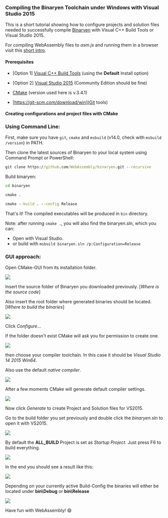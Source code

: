 ### Compiling the Binaryen Toolchain under Windows with Visual Studio 2015

This is a short tutorial showing how to configure projects and solution files needed to successfully compile <a href="https://github.com/WebAssembly/binaryen">Binaryen</a> with Visual C++ Build Tools or Visual Studio 2015.

For compiling WebAssembly files to *asm.js* and running them in a browser visit this <a href="https://github.com/brakmic/brakmic/blob/master/webassembly/TUTORIAL.md">short intro</a>.

#### Prerequisites

* [Option 1] [Visual C++ Build Tools](http://go.microsoft.com/fwlink/?LinkId=691126) (using the **Default** Install option)

* [Option 2] [Visual Studio 2015](https://www.visualstudio.com/en-US/downloads/download-visual-studio-vs.aspx) (Community Edition should be fine)

* [CMake](https://cmake.org/) (version used here is v.3.4.1)

* [https://git-scm.com/download/win](Git tools)

#### Creating configurations and project files with CMake

### Using Command Line:

First, make sure you have `git`, `cmake` and `msbuild` (v14.0, check with `msbuild /version`) in PATH.

Then clone the latest sources of Binaryen to your local system using Command Prompt or PowerShell:

```cmd
git clone https://github.com/WebAssembly/binaryen.git --recursive
```

Build binaryen:

```cmd
cd binaryen

cmake .

cmake --build . --config Release
```

That's it! The compiled executables will be produced in `bin` directory.

Note: after running `cmake .`, you will also find the binaryen.sln, which you can:

* Open with Visual Studio.
* or build with `msbuild binaryen.sln /p:Configuration=Release`

### GUI approach:

Open CMake-GUI from its installation folder.

<img src="http://fs5.directupload.net/images/160315/eqlyadws.png"/>

Insert the source folder of Binaryen you downloaded previously. [*Where is the source code*]

Also insert the root folder where generated binaries should be located. [*Where to build the binaries*]

<img src="http://fs5.directupload.net/images/160315/mhkgudz7.png"/>

Click *Configure*...

If the folder doesn't exist CMake will ask you for permission to create one.

<img src="http://fs5.directupload.net/images/160315/pkxl66re.png"/>

then choose your compiler toolchain. In this case it should be *Visual Studio 14 2015 Win64*.

Also use the default *native compiler*.

<img src="http://fs5.directupload.net/images/160315/5xp7oi3r.png"/>

After a few moments CMake will generate default compiler settings.

<img src="http://fs5.directupload.net/images/160315/r4933m5j.png"/>

Now click *Generate* to create Project and Solution files for VS2015.

Go to the build folder you set previously and double click the *binaryen.sln* to open it with VS2015.

<img src="http://fs5.directupload.net/images/160315/z5j98rdj.png"/>

By default the **ALL_BUILD** Project is set as *Startup Project*. Just press F6 to build everything.

<img src="http://fs5.directupload.net/images/160315/kwhklbwn.png"/>

In the end you should see a result like this:

<img src="http://fs5.directupload.net/images/160315/c9zz6uzh.png"/>

Depending on your currently active Build-Config the binaries will either be located under **bin\Debug** or **bin\Release**

<img src="http://fs5.directupload.net/images/160315/axm92wyp.png"/>

Have fun with WebAssembly! :smile:

